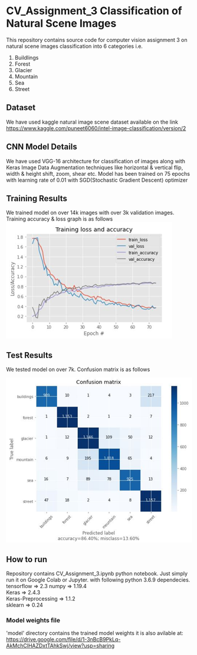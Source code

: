 # CV_Assignment_3 Classification of Natural Scene Images
This repository contains source code for computer vision assignment 3 on natural scene images classification into 6 categories i.e.
1) Buildlings
2) Forest
3) Glacier
4) Mountain
5) Sea
6) Street

## Dataset
We have used kaggle natural image scene dataset available on the link
https://www.kaggle.com/puneet6060/intel-image-classification/version/2

## CNN Model Details
We have used VGG-16 architecture for classification of images along with Keras Image Data Augmentation techniques like horizontal & vertical flip, width & height shift, zoom, shear etc. Model has been trained on 75 epochs with learning rate of 0.01 with SGD(Stochastic Gradient Descent) optimizer

## Training Results
We trained model on over 14k images with over 3k validation images. Training accuracy & loss graph is as follows
![](results/train_graph.JPG)

## Test Results
We tested model on over 7k. Confusion matrix is as follows

![](results/confusion_matrix.JPG)

## How to run
Repository contains CV_Assignment_3.ipynb python notebook. Just simply run it on Google Colab or Jupyter. with following python 3.6.9 dependecies.
tensorflow => 2.3
numpy => 1.19.4   
Keras => 2.4.3          
Keras-Preprocessing => 1.1.2  
sklearn => 0.24

### Model weights file
'model' directory contains the trained model weights
it is also avilable at: 
https://drive.google.com/file/d/1-3nBcB9PkLq-AkMchClHAZDxtTAhkSwj/view?usp=sharing
